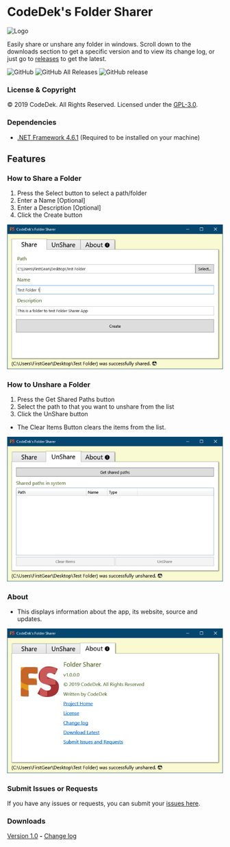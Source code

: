 # CodeDek's Folder Sharer
![Logo](art/ic_folder_sharer.ico)

Easily share or unshare any folder in windows.
Scroll down to the downloads section to get a specific version and to view its change log, or just go to [releases](https://github.com/codedek/CodeDek.FolderSharer/releases) to get the latest.

![GitHub](https://img.shields.io/github/license/codedek/codedek.foldersharer.svg)
![GitHub All Releases](https://img.shields.io/github/downloads/codedek/CodeDek.foldersharer/total.svg)
![GitHub release](https://img.shields.io/github/release/codedek/codedek.foldersharer.svg)

### License & Copyright
© 2019 CodeDek. All Rights Reserved.
Licensed under the [GPL-3.0](LICENSE).

### Dependencies
- [.NET Framework 4.6.1](https://dotnet.microsoft.com/download/dotnet-framework/net461) (Required to be installed on your machine)

## Features
### How to Share a Folder
1. Press the Select button to select a path/folder
2. Enter a Name [Optional]
3. Enter a Description [Optional]
4. Click the Create button

![Figure 1 Share a folder](art/share.png)


### How to Unshare a Folder
1. Press the Get Shared Paths button
2. Select the path to that you want to unshare from the list
3. Click the UnShare button

- The Clear Items Button clears the items from the list.

![Figure 2 Unshare a folder](art/unshare.png)


### About
- This displays information about the app, its website, source and updates.

![Figure 3 About Folder Sharer](art/about.png)

### Submit Issues or Requests
If you have any issues or requests, you can submit your [issues here](https://github.com/codedek/CodeDek.FolderSharer/issues).

### Downloads
[Version 1.0](https://github.com/codedek/CodeDek.FolderSharer/releases/tag/v1.0) **-** [Change log](CHANGELOG.md)

